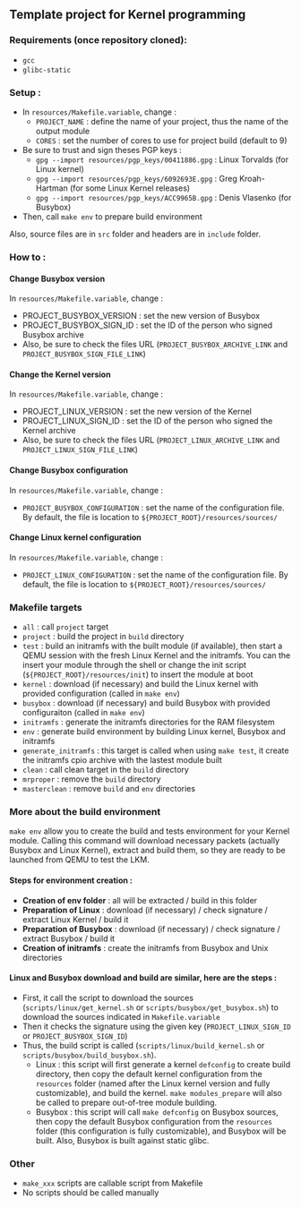 
## Template project for Kernel programming

### Requirements (once repository cloned):
* `gcc`
* `glibc-static`

### Setup :

* In `resources/Makefile.variable`, change :
  * `PROJECT_NAME` : define the name of your project, thus the name of the output module
  * `CORES` : set the number of cores to use for project build (default to 9)
* Be sure to trust and sign theses PGP keys :
  * `gpg --import resources/pgp_keys/00411886.gpg` : Linux Torvalds (for Linux kernel)
  * `gpg --import resources/pgp_keys/6092693E.gpg` : Greg Kroah-Hartman (for some Linux Kernel releases)
  * `gpg --import resources/pgp_keys/ACC9965B.gpg` : Denis Vlasenko (for Busybox)
* Then, call `make env` to prepare build environment

Also, source files are in `src` folder and headers are in `include` folder.

### How to :

#### Change Busybox version
In `resources/Makefile.variable`, change :
* PROJECT_BUSYBOX_VERSION : set the new version of Busybox
* PROJECT_BUSYBOX_SIGN_ID : set the ID of the person who signed Busybox archive
* Also, be sure to check the files URL (`PROJECT_BUSYBOX_ARCHIVE_LINK` and `PROJECT_BUSYBOX_SIGN_FILE_LINK`)

#### Change the Kernel version
In `resources/Makefile.variable`, change :
* PROJECT_LINUX_VERSION : set the new version of the Kernel
* PROJECT_LINUX_SIGN_ID : set the ID of the person who signed the Kernel archive
* Also, be sure to check the files URL (`PROJECT_LINUX_ARCHIVE_LINK` and `PROJECT_LINUX_SIGN_FILE_LINK`)

#### Change Busybox configuration
In `resources/Makefile.variable`, change :
* `PROJECT_BUSYBOX_CONFIGURATION` : set the name of the configuration file. By default, the file is location to `${PROJECT_ROOT}/resources/sources/`

#### Change Linux kernel configuration
In `resources/Makefile.variable`, change :
* `PROJECT_LINUX_CONFIGURATION` : set the name of the configuration file. By default, the file is location to `${PROJECT_ROOT}/resources/sources/`


### Makefile targets
* `all` : call `project` target
* `project` : build the project in `build` directory
* `test` : build an initramfs with the built module (if available), then start a QEMU session with the fresh Linux Kernel and the initramfs. You can the insert your module through the shell or change the init script (`${PROJECT_ROOT}/resources/init`) to insert the module at boot
* `kernel` : download (if necessary) and build the Linux kernel with provided configuration (called in `make env`)
* `busybox` : download (if necessary) and build Busybox with provided configuraiton (called in `make env`)
* `initramfs` : generate the initramfs directories for the RAM filesystem
* `env` : generate build environment by building Linux kernel, Busybox and initramfs
* `generate_initramfs` : this target is called when using `make test`, it create the initramfs cpio archive with the lastest module built
* `clean` : call clean target in the `build` directory
* `mrproper` : remove the `build` directory
* `masterclean` : remove `build` and `env` directories

### More about the build environment
`make env` allow you to create the build and tests environment for your Kernel module.
Calling this command will download necessary packets (actually Busybox and Linux Kernel), extract and build them, so they are ready to be launched from QEMU to test the LKM.

#### Steps for environment creation :
* __Creation of env folder__ : all will be extracted / build in this folder
* __Preparation of Linux__ : download (if necessary) / check signature / extract Linux Kernel / build it
* __Preparation of Busybox__ : download (if necessary) / check signature / extract Busybox / build it
* __Creation of initramfs__ : create the initramfs from Busybox and Unix directories

#### Linux and Busybox download and build are similar, here are the steps :
* First, it call the script to download the sources (`scripts/linux/get_kernel.sh` or `scripts/busybox/get_busybox.sh`) to download the sources indicated in `Makefile.variable`
* Then it checks the signature using the given key (`PROJECT_LINUX_SIGN_ID` or `PROJECT_BUSYBOX_SIGN_ID`)
* Thus, the build script is called (`scripts/linux/build_kernel.sh` or `scripts/busybox/build_busybox.sh`).
   * Linux : this script will first generate a kernel `defconfig` to create build directory, then copy the default kernel configuration from the `resources` folder (named after the Linux kernel version and fully customizable), and build the kernel. `make modules_prepare` will also be called to prepare out-of-tree module building.
   * Busybox : this script will call `make defconfig` on Busybox sources, then copy the default Busybox configuration from the `resources` folder (this configuration is fully customizable), and Busybox will be built. Also, Busybox is built against static glibc.

### Other
* `make_xxx` scripts are callable script from Makefile
* No scripts should be called manually
